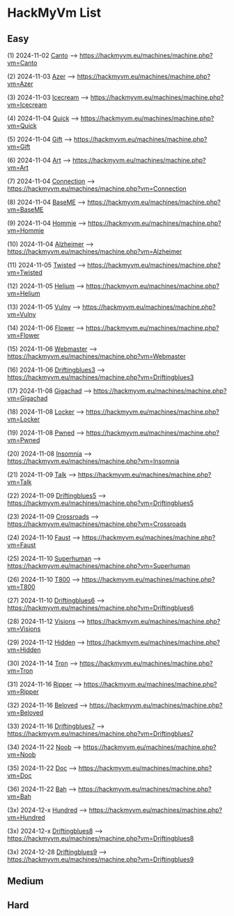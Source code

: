 # HackMyVm List

## Easy

(1) 2024-11-02 [Canto](./Canto.md) --> https://hackmyvm.eu/machines/machine.php?vm=Canto

(2) 2024-11-03 [Azer](./Azer.md) --> https://hackmyvm.eu/machines/machine.php?vm=Azer

(3) 2024-11-03 [Icecream](./Icecream.md) --> https://hackmyvm.eu/machines/machine.php?vm=Icecream

(4) 2024-11-04 [Quick](./Quick.md) --> https://hackmyvm.eu/machines/machine.php?vm=Quick

(5) 2024-11-04 [Gift](./Gift.md) --> https://hackmyvm.eu/machines/machine.php?vm=Gift

(6) 2024-11-04 [Art](./Art.md) --> https://hackmyvm.eu/machines/machine.php?vm=Art

(7) 2024-11-04 [Connection](./Connection.md) --> https://hackmyvm.eu/machines/machine.php?vm=Connection

(8) 2024-11-04 [BaseME](./BaseME.md) --> https://hackmyvm.eu/machines/machine.php?vm=BaseME

(9) 2024-11-04 [Hommie](./Hommie.md) --> https://hackmyvm.eu/machines/machine.php?vm=Hommie

(10) 2024-11-04 [Alzheimer](./Alzheimer.md) --> https://hackmyvm.eu/machines/machine.php?vm=Alzheimer

(11) 2024-11-05 [Twisted](./Twisted.md) --> https://hackmyvm.eu/machines/machine.php?vm=Twisted

(12) 2024-11-05 [Helium](./Helium.md) --> https://hackmyvm.eu/machines/machine.php?vm=Helium

(13) 2024-11-05 [Vulny](./Vulny.md) --> https://hackmyvm.eu/machines/machine.php?vm=Vulny

(14) 2024-11-06 [Flower](./Flower.md) --> https://hackmyvm.eu/machines/machine.php?vm=Flower

(15) 2024-11-06 [Webmaster](./Webmaster.md) --> https://hackmyvm.eu/machines/machine.php?vm=Webmaster

(16) 2024-11-06 [Driftingblues3](./Driftingblues3.md) --> https://hackmyvm.eu/machines/machine.php?vm=Driftingblues3

(17) 2024-11-08 [Gigachad](./Gigachad.md) --> https://hackmyvm.eu/machines/machine.php?vm=Gigachad

(18) 2024-11-08 [Locker](./Locker.md) --> https://hackmyvm.eu/machines/machine.php?vm=Locker

(19) 2024-11-08 [Pwned](./Pwned.md) --> https://hackmyvm.eu/machines/machine.php?vm=Pwned

(20) 2024-11-08 [Insomnia](./Insomnia.md) --> https://hackmyvm.eu/machines/machine.php?vm=Insomnia

(21) 2024-11-09 [Talk](./Talk.md) --> https://hackmyvm.eu/machines/machine.php?vm=Talk

(22) 2024-11-09 [Driftingblues5](./Driftingblues5.md) --> https://hackmyvm.eu/machines/machine.php?vm=Driftingblues5

(23) 2024-11-09 [Crossroads](./Crossroads.md) --> https://hackmyvm.eu/machines/machine.php?vm=Crossroads

(24) 2024-11-10 [Faust](./Faust.md) --> https://hackmyvm.eu/machines/machine.php?vm=Faust

(25) 2024-11-10 [Superhuman](./Superhuman.md) --> https://hackmyvm.eu/machines/machine.php?vm=Superhuman

(26) 2024-11-10 [T800](./T800.md) --> https://hackmyvm.eu/machines/machine.php?vm=T800

(27) 2024-11-10 [Driftingblues6](./Driftingblues6.md) --> https://hackmyvm.eu/machines/machine.php?vm=Driftingblues6

(28) 2024-11-12 [Visions](./Visions.md) --> https://hackmyvm.eu/machines/machine.php?vm=Visions

(29) 2024-11-12 [Hidden](./Hidden.md) --> https://hackmyvm.eu/machines/machine.php?vm=Hidden

(30) 2024-11-14 [Tron](./Tron.md) --> https://hackmyvm.eu/machines/machine.php?vm=Tron

(31) 2024-11-16 [Ripper](./Ripper.md) --> https://hackmyvm.eu/machines/machine.php?vm=Ripper

(32) 2024-11-16 [Beloved](./Beloved.md) --> https://hackmyvm.eu/machines/machine.php?vm=Beloved

(33) 2024-11-16 [Driftingblues7](./Driftingblues7.md) --> https://hackmyvm.eu/machines/machine.php?vm=Driftingblues7

(34) 2024-11-22 [Noob](./Noob.md) --> https://hackmyvm.eu/machines/machine.php?vm=Noob

(35) 2024-11-22 [Doc](./Doc.md) --> https://hackmyvm.eu/machines/machine.php?vm=Doc

(36) 2024-11-22 [Bah](./Bah.md) --> https://hackmyvm.eu/machines/machine.php?vm=Bah

(3x) 2024-12-x [Hundred](./Hundred.md) --> https://hackmyvm.eu/machines/machine.php?vm=Hundred

(3x) 2024-12-x [Driftingblues8](./Driftingblues8.md) --> https://hackmyvm.eu/machines/machine.php?vm=Driftingblues8

(3x) 2024-12-28 [Driftingblues9](./Driftingblues9.md) --> https://hackmyvm.eu/machines/machine.php?vm=Driftingblues9

## Medium

## Hard
